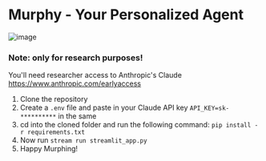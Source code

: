 # Murphy - Your Personalized Agent

![image](https://github.com/adarshxs/Murphy/assets/114558126/52d0db0a-720b-45de-b68f-d93f3293a808)

### Note: only for research purposes!
You'll need researcher access to Anthropic's Claude https://www.anthropic.com/earlyaccess

1. Clone the repository
2. Create a `.env` file and paste in your Claude API key
`API_KEY=sk-**********` in the same 
3. cd into the cloned folder and run the following command: `pip install -r requirements.txt`
4. Now run `stream run streamlit_app.py`
5. Happy Murphing!


